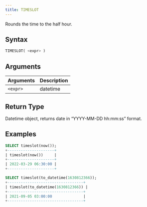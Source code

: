 ```yaml
---
title: TIMESLOT
---
```


Rounds the time to the half hour.
## Syntax

```sql
TIMESLOT( <expr> )
```

## Arguments

| Arguments      | Description |
| -------------- | ----------- |
| `<expr>` | datetime    |

## Return Type
Datetime object, returns date in “YYYY-MM-DD hh:mm:ss” format.

## Examples

```sql
SELECT timeslot(now());
+---------------------+
| timeslot(now())     |
+---------------------+
| 2022-03-29 06:30:00 |
+---------------------+

SELECT timeslot(to_datetime(1630812366));
+----------------------------------+
| timeslot(to_datetime(1630812366)) |
+----------------------------------+
| 2021-09-05 03:00:00              |
+----------------------------------+
```
